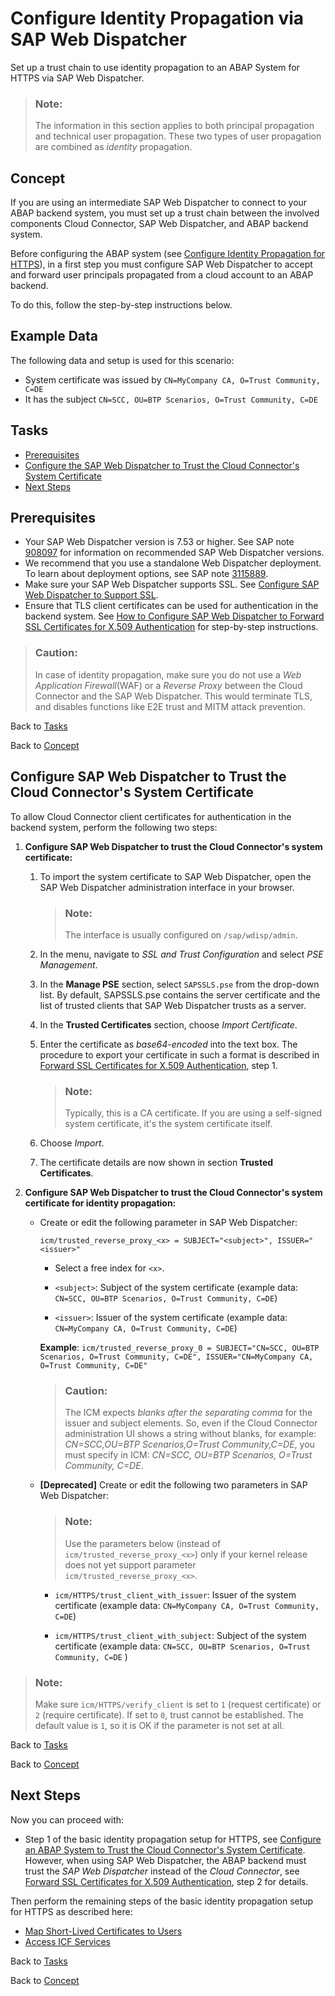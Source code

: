 <!-- loio9025d5f808d14fef9bad1de88d93f3a3 -->

# Configure Identity Propagation via SAP Web Dispatcher

Set up a trust chain to use identity propagation to an ABAP System for HTTPS via SAP Web Dispatcher.

> ### Note:  
> The information in this section applies to both principal propagation and technical user propagation. These two types of user propagation are combined as *identity* propagation.



<a name="loio9025d5f808d14fef9bad1de88d93f3a3__concept"/>

## Concept

If you are using an intermediate SAP Web Dispatcher to connect to your ABAP backend system, you must set up a trust chain between the involved components Cloud Connector, SAP Web Dispatcher, and ABAP backend system.

Before configuring the ABAP system \(see [Configure Identity Propagation for HTTPS](configure-identity-propagation-for-https-a8bb87a.md)\), in a first step you must configure SAP Web Dispatcher to accept and forward user principals propagated from a cloud account to an ABAP backend.

To do this, follow the step-by-step instructions below.



<a name="loio9025d5f808d14fef9bad1de88d93f3a3__data"/>

## Example Data

The following data and setup is used for this scenario:

-   System certificate was issued by `CN=MyCompany CA, O=Trust Community, C=DE`
-   It has the subject `CN=SCC, OU=BTP Scenarios, O=Trust Community, C=DE`



<a name="loio9025d5f808d14fef9bad1de88d93f3a3__tasks"/>

## Tasks

-   [Prerequisites](configure-identity-propagation-via-sap-web-dispatcher-9025d5f.md#loio9025d5f808d14fef9bad1de88d93f3a3__prereq)
-   [Configure the SAP Web Dispatcher to Trust the Cloud Connector's System Certificate](configure-identity-propagation-via-sap-web-dispatcher-9025d5f.md#loio9025d5f808d14fef9bad1de88d93f3a3__web)
-   [Next Steps](configure-identity-propagation-via-sap-web-dispatcher-9025d5f.md#loio9025d5f808d14fef9bad1de88d93f3a3__next)



<a name="loio9025d5f808d14fef9bad1de88d93f3a3__prereq"/>

## Prerequisites

-   Your SAP Web Dispatcher version is 7.53 or higher. See SAP note [908097](https://me.sap.com/notes/908097) for information on recommended SAP Web Dispatcher versions.
-   We recommend that you use a standalone Web Dispatcher deployment. To learn about deployment options, see SAP note [3115889](https://me.sap.com/notes/3115889).
-   Make sure your SAP Web Dispatcher supports SSL. See [Configure SAP Web Dispatcher to Support SSL](https://help.sap.com/viewer/683d6a1797a34730a6e005d1e8de6f22/latest/en-US/493db10a19341067e10000000a42189c.html).
-   Ensure that TLS client certificates can be used for authentication in the backend system. See [How to Configure SAP Web Dispatcher to Forward SSL Certificates for X.509 Authentication](https://wiki.scn.sap.com/wiki/display/SI/How+to+Configure+SAP+Web+Dispatcher+to+Forward+SSL+Certificates+for+X.509+Authentication) for step-by-step instructions.

> ### Caution:  
> In case of identity propagation, make sure you do not use a *Web Application Firewall*\(WAF\) or a *Reverse Proxy* between the Cloud Connector and the SAP Web Dispatcher. This would terminate TLS, and disables functions like E2E trust and MITM attack prevention.

Back to [Tasks](configure-identity-propagation-via-sap-web-dispatcher-9025d5f.md#loio9025d5f808d14fef9bad1de88d93f3a3__tasks)

Back to [Concept](configure-identity-propagation-via-sap-web-dispatcher-9025d5f.md#loio9025d5f808d14fef9bad1de88d93f3a3__concept)



<a name="loio9025d5f808d14fef9bad1de88d93f3a3__web"/>

## Configure SAP Web Dispatcher to Trust the Cloud Connector's System Certificate

To allow Cloud Connector client certificates for authentication in the backend system, perform the following two steps:

1.  **Configure SAP Web Dispatcher to trust the Cloud Connector's system certificate:**
    1.  To import the system certificate to SAP Web Dispatcher, open the SAP Web Dispatcher administration interface in your browser.

        > ### Note:  
        > The interface is usually configured on `/sap/wdisp/admin`.

    2.  In the menu, navigate to *SSL and Trust Configuration* and select *PSE Management*.
    3.  In the **Manage PSE** section, select `SAPSSLS.pse` from the drop-down list. By default, SAPSSLS.pse contains the server certificate and the list of trusted clients that SAP Web Dispatcher trusts as a server.
    4.  In the **Trusted Certificates** section, choose *Import Certificate*.
    5.  Enter the certificate as *base64-encoded* into the text box. The procedure to export your certificate in such a format is described in [Forward SSL Certificates for X.509 Authentication](https://help.sap.com/viewer/683d6a1797a34730a6e005d1e8de6f22/latest/en-US/2a6cec67c50842aab1444f7dfd0257e1.html), step 1.

        > ### Note:  
        > Typically, this is a CA certificate. If you are using a self-signed system certificate, it's the system certificate itself.

    6.  Choose *Import*.
    7.  The certificate details are now shown in section **Trusted Certificates**.

2.  **Configure SAP Web Dispatcher to trust the Cloud Connector's system certificate for identity propagation:**
    -   Create or edit the following parameter in SAP Web Dispatcher:

        `icm/trusted_reverse_proxy_<x> = SUBJECT="<subject>", ISSUER="<issuer>"`

        -   Select a free index for `<x>`.

        -   `<subject>`: Subject of the system certificate \(example data: `CN=SCC, OU=BTP Scenarios, O=Trust Community, C=DE`\)

        -   `<issuer>`: Issuer of the system certificate \(example data: `CN=MyCompany CA, O=Trust Community, C=DE`\)


        **Example**: `icm/trusted_reverse_proxy_0 = SUBJECT="CN=SCC, OU=BTP Scenarios, O=Trust Community, C=DE", ISSUER="CN=MyCompany CA, O=Trust Community, C=DE"`

        > ### Caution:  
        > The ICM expects *blanks after the separating comma* for the issuer and subject elements. So, even if the Cloud Connector administration UI shows a string without blanks, for example: *CN=SCC,OU=BTP Scenarios,O=Trust Community,C=DE*, you must specify in ICM: *CN=SCC, OU=BTP Scenarios, O=Trust Community, C=DE*.

    -   **\[Deprecated\]** Create or edit the following two parameters in SAP Web Dispatcher:

        > ### Note:  
        > Use the parameters below \(instead of `icm/trusted_reverse_proxy_<x>`\) only if your kernel release does not yet support parameter `icm/trusted_reverse_proxy_<x>`.

        -   `icm/HTTPS/trust_client_with_issuer`: Issuer of the system certificate \(example data: `CN=MyCompany CA, O=Trust Community, C=DE`\)

        -   `icm/HTTPS/trust_client_with_subject`: Subject of the system certificate \(example data: `CN=SCC, OU=BTP Scenarios, O=Trust Community, C=DE` \)



> ### Note:  
> Make sure `icm/HTTPS/verify_client` is set to `1` \(request certificate\) or `2` \(require certificate\). If set to `0`, trust cannot be established. The default value is `1`, so it is OK if the parameter is not set at all.

Back to [Tasks](configure-identity-propagation-via-sap-web-dispatcher-9025d5f.md#loio9025d5f808d14fef9bad1de88d93f3a3__tasks)

Back to [Concept](configure-identity-propagation-via-sap-web-dispatcher-9025d5f.md#loio9025d5f808d14fef9bad1de88d93f3a3__concept)



<a name="loio9025d5f808d14fef9bad1de88d93f3a3__next"/>

## Next Steps

Now you can proceed with:

-   Step 1 of the basic identity propagation setup for HTTPS, see [Configure an ABAP System to Trust the Cloud Connector's System Certificate](configure-identity-propagation-for-https-a8bb87a.md#loioa8bb87a72d094e0d981d2b1f67df7bc3__abap). However, when using SAP Web Dispatcher, the ABAP backend must trust the *SAP Web Dispatcher* instead of the *Cloud Connector*, see [Forward SSL Certificates for X.509 Authentication](https://help.sap.com/viewer/683d6a1797a34730a6e005d1e8de6f22/latest/en-US/2a6cec67c50842aab1444f7dfd0257e1.html), step 2 for details.

Then perform the remaining steps of the basic identity propagation setup for HTTPS as described here:

-   [Map Short-Lived Certificates to Users](configure-identity-propagation-for-https-a8bb87a.md#loioa8bb87a72d094e0d981d2b1f67df7bc3__map) 
-   [Access ICF Services](configure-identity-propagation-for-https-a8bb87a.md#loioa8bb87a72d094e0d981d2b1f67df7bc3__logon)

Back to [Tasks](configure-identity-propagation-via-sap-web-dispatcher-9025d5f.md#loio9025d5f808d14fef9bad1de88d93f3a3__tasks)

Back to [Concept](configure-identity-propagation-via-sap-web-dispatcher-9025d5f.md#loio9025d5f808d14fef9bad1de88d93f3a3__concept)

